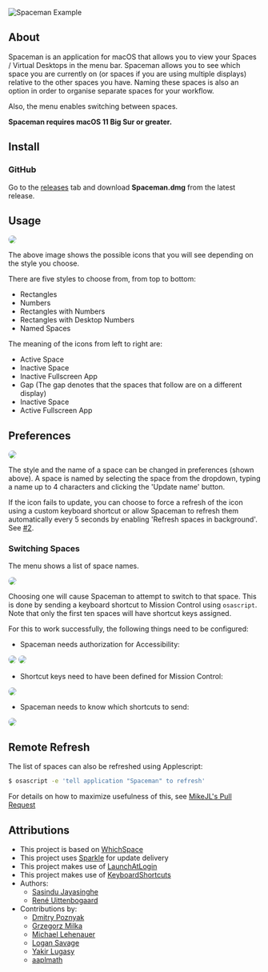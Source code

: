 
![Spaceman Example](Images/Header.png)

## About

Spaceman is an application for macOS that allows you to view your Spaces / Virtual Desktops in the menu bar. Spaceman allows you to see which space you are currently on (or spaces if you are using multiple displays) relative to the other spaces you have. Naming these spaces is also an option in order to organise separate spaces for your workflow.

Also, the menu enables switching between spaces.

**Spaceman requires macOS 11 Big Sur or greater.**

## Install

### GitHub

Go to the [releases](https://github.com/ruittenb/Spaceman/releases) tab and download **Spaceman.dmg** from the latest release.

## Usage

<a href="url"><img src="Images/Spaceman_Example.png" height="auto" width="auto" style="border-radius:10px"></a>

The above image shows the possible icons that you will see depending on the style you choose.

There are five styles to choose from, from top to bottom:
- Rectangles
- Numbers
- Rectangles with Numbers
- Rectangles with Desktop Numbers
- Named Spaces

The meaning of the icons from left to right are:

- Active Space
- Inactive Space
- Inactive Fullscreen App
- Gap (The gap denotes that the spaces that follow are on a different display)
- Inactive Space
- Active Fullscreen App

## Preferences

<a href="url"><img src="Images/Preferences-3a.png" height="auto" width="auto" style="border-radius:10px"></a>

The style and the name of a space can be changed in preferences (shown above). A space is named by selecting the space from the dropdown, typing a name up to 4 characters and clicking the 'Update name' button.

If the icon fails to update, you can choose to force a refresh of the icon using a custom keyboard shortcut or allow Spaceman to refresh them automatically every 5 seconds by enabling 'Refresh spaces in background'. See [#2](https://github.com/Jaysce/Spaceman/issues/2).

### Switching Spaces

The menu shows a list of space names.

<a href="url"><img src="Images/Menu.png" height="auto" width="auto" style="border-radius:10px"></a>

Choosing one will cause Spaceman to attempt to switch to that space.
This is done by sending a keyboard shortcut to Mission Control using `osascript`.
Note that only the first ten spaces will have shortcut keys assigned.

For this to work successfully, the following things need to be configured:

- Spaceman needs authorization for Accessibility:

<a href="url"><img src="Images/Accessibility-1.png" height="auto" width="auto" style="border-radius:10px"></a>
<a href="url"><img src="Images/Accessibility-2.png" height="auto" width="auto" style="border-radius:10px"></a>

- Shortcut keys need to have been defined for Mission Control:

<a href="url"><img src="Images/Shortcuts.png" height="auto" width="auto" style="border-radius:10px"></a>

- Spaceman needs to know which shortcuts to send:

<a href="url"><img src="Images/Preferences-3b.png" height="auto" width="auto" style="border-radius:10px"></a>

## Remote Refresh

The list of spaces can also be refreshed using Applescript:

```sh
$ osascript -e 'tell application "Spaceman" to refresh'
```

For details on how to maximize usefulness of this, see [MikeJL's Pull Request](https://github.com/Jaysce/Spaceman/pull/34)

## Attributions

- This project is based on [WhichSpace](https://github.com/gechr/WhichSpace)
- This project uses [Sparkle](https://sparkle-project.org) for update delivery
- This project makes use of [LaunchAtLogin](https://github.com/sindresorhus/LaunchAtLogin)
- This project makes use of [KeyboardShortcuts](https://github.com/sindresorhus/KeyboardShortcuts)
- Authors:
  - [Sasindu Jayasinghe](https://github.com/Jaysce/Spaceman)
  - [René Uittenbogaard](https://github.com/ruittenb/Spaceman)
- Contributions by:
  - [Dmitry Poznyak](https://github.com/triangular-sneaky/Spaceman)
  - [Grzegorz Milka](https://github.com/gregorias)
  - [Michael Lehenauer](https://github.com/mike-jl/Spaceman)
  - [Logan Savage](https://github.com/lxsavage/Spaceman)
  - [Yakir Lugasy](https://github.com/yakirlog/Spaceman)
  - [aaplmath](https://github.com/aaplmath)

